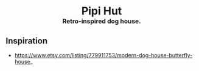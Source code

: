 <!-- 2023-10-12 -->

<h1 align="center">
  Pipi Hut
  <br>
  <sup><sub><sup>Retro-inspired dog house.<sup></sub>
</h1>


## Inspiration

- https://www.etsy.com/listing/779911753/modern-dog-house-butterfly-house_
